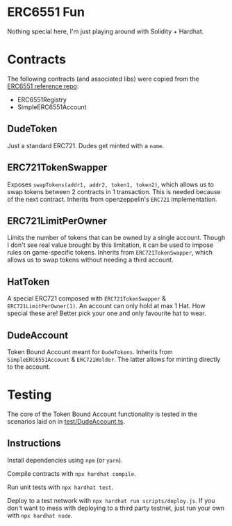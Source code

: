 # ERC6551 Fun

Nothing special here, I'm just playing around with Solidity + Hardhat.

# Contracts

The following contracts (and associated libs) were copied from the [ERC6551 reference repo](https://github.com/erc6551/reference):
- ERC6551Registry
- SimpleERC6551Account

## DudeToken
Just a standard ERC721. Dudes get minted with a `name`.

## ERC721TokenSwapper
Exposes `swapTokens(addr1, addr2, token1, token2)`, which allows us to swap tokens between 2 contracts in 1 transaction.
This is needed because of the next contract. Inherits from openzeppelin's `ERC721` implementation.

## ERC721LimitPerOwner
Limits the number of tokens that can be owned by a single account. Though I don't see real value brought by this limitation, it can be used to impose rules on game-specific tokens. Inherits from `ERC721TokenSwapper`, which allows us to swap tokens without needing a third account.

## HatToken
A special ERC721 composed with `ERC721TokenSwapper` & `ERC721LimitPerOwner(1)`. An account can only hold at max 1 Hat. How special these are! Better pick your one and only favourite hat to wear.

## DudeAccount
Token Bound Account meant for `DudeTokens`. Inherits from `SimpleERC6551Account` & `ERC721Holder`. The latter allows for minting directly to the account.

# Testing
The core of the Token Bound Account functionality is tested in the scenarios laid on in [test/DudeAccount.ts](test/DudeAccount.ts).

## Instructions
Install dependencies using `npm` (or `yarn`).

Compile contracts with `npx hardhat compile`.

Run unit tests with `npx hardhat test`.

Deploy to a test network with `npx hardhat run scripts/deploy.js`. If you don't want to mess with deploying to a third party testnet, just run your own with `npx hardhat node`.